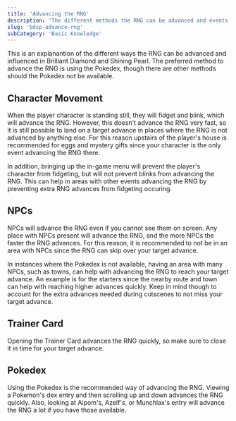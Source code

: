 ```yaml
---
title: 'Advancing the RNG'
description: 'The different methods the RNG can be advanced and events that influence the RNG'
slug: 'bdsp-advance-rng'
subCategory: 'Basic Knowledge'
---
```


This is an explanantion of the different ways the RNG can be advanced and influenced in Brilliant Diamond and Shining Pearl. The preferred method to advance the RNG is using the Pokedex, though there are other methods should the Pokedex not be available.

## Character Movement

When the player character is standing still, they will fidget and blink, which will advance the RNG. However, this doesn't advance the RNG very fast, so it is still possible to land on a target advance in places where the RNG is not advanced by anything else. For this reason upstairs of the player's house is recommended for eggs and mystery gifts since your character is the only event advancing the RNG there.

In addition, bringing up the in-game menu will prevent the player's character from fidgeting, but will not prevent blinks from advancing the RNG. This can help in areas with other events advancing the RNG by preventing extra RNG advances from fidgeting occuring.

## NPCs

NPCs will advance the RNG even if you cannot see them on screen. Any place with NPCs present will advance the RNG, and the more NPCs the faster the RNG advances. For this reason, it is recommended to not be in an area with NPCs since the RNG can skip over your target advance.

In instances where the Pokedex is not available, having an area with many NPCs, such as towns, can help with advancing the RNG to reach your target advance. An example is for the starters since the nearby route and town can help with reaching higher advances quickly. Keep in mind though to account for the extra advances needed during cutscenes to not miss your target advance.

## Trainer Card

Opening the Trainer Card advances the RNG quickly, so make sure to close it in time for your target advance.

## Pokedex

Using the Pokedex is the recommended way of advancing the RNG. Viewing a Pokemon's dex entry and then scrolling up and down advances the RNG quickly. Also, looking at Aipom's, Azelf's, or Munchlax's entry will advance the RNG a lot if you have those available.
